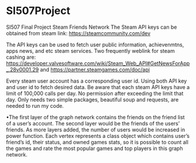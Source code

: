 # SI507Project
SI507 Final Project Steam Friends Network
The Steam API keys can be obtained from steam link: https://steamcommunity.com/dev

The API keys can be used to fetch user public information, achievenmtns, apps news, and etc steam services.
Two frequently weblink for steam cashing are: https://developer.valvesoftware.com/wiki/Steam_Web_API#GetNewsForApp_.28v0001.29
and https://partner.steamgames.com/doc/api

Every steam user account has a corresponding user id. Using both API key and user id to fetch desired data.
Be aware that each steam API keys have a limit of 100,000 calls per day. No permission after exceeding the limit that day.
Only needs two simple packages, beautiful soup and requests, are needed to run my code. 

•The first layer of the graph network contains the friends on the friend list of a user’s account. The second layer would be the friends of the users’ friends. As more layers added, the number of users would be increased in power function. Each vertex represents a class object which contains user’s friend’s id, their status, and owned games stats, so it is possible to count all the games and rate the most popular games and top players in this graph network. 
